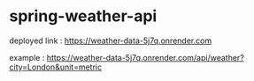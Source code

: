 # spring-weather-api

deployed link  : https://weather-data-5j7q.onrender.com

example : https://weather-data-5j7q.onrender.com/api/weather?city=London&unit=metric
